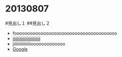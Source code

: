 20130807
========
#見出し１
##見出し２
- fooooooooooooooooooooooooooooooooooooooo
 - jjjjjjjjjjjjjjjjjjjjjjjjjj
- jiiiiiiiiiiiiiiiiooooooooooooo 
- [Google](http://www.google.co.jp)
